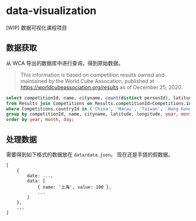 # data-visualization

[WIP] 数据可视化课程项目

## 数据获取

从 WCA 导出的数据库中进行查询，得到原始数据。

> This information is based on competition results owned and maintained by the
> World Cube Assocation, published at https://worldcubeassociation.org/results
> as of December 25, 2020.

```sql
select competitionId, name, cityname, count(distinct personId), latitude, longitude, year, month, day 
from Results join Competitions on Results.competitionId=Competitions.id 
where Competitions.countryId in ('China', 'Macau', 'Taiwan', 'Hong Kong') 
group by competitionId, name, cityname, latitude, longitude, year, month, day 
order by year, month, day;
```

## 处理数据
需要得到如下格式的数据放在 `data/data.json`。
现在还是手搓的假数据。
```
[
    {
        date: ...,
        data: [
            { name: '上海', value: 100 },
            ...
        ]
    },
    ...
]
```